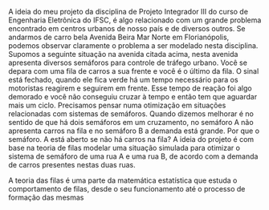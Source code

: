 

A ideia do meu projeto da disciplina de Projeto Integrador III do curso de Engenharia Eletrônica do IFSC, é algo relacionado com um grande problema encontrado em centros urbanos de nosso país e de diversos outros. Se andarmos de carro bela Avenida Beira Mar Norte em Florianópolis, podemos observar claramente o problema a ser modelado nesta disciplina. Supomos a seguinte situação na avenida citada acima, nesta avenida apresenta diversos semáforos para controle de tráfego urbano. Você se depara com uma fila de carros a sua frente e você é o último da fila. O sinal está fechado, quando ele fica verde há um tempo necessário para os motoristas reagirem e seguirem em frente. Esse tempo de reação foi algo demorado e você não conseguiu cruzar à tempo e então tem que aguardar mais um ciclo. Precisamos pensar numa otimização em situações relacionadas com sistemas de semáforos. Quando dizemos melhorar é no sentido de que há dois semáforos em um cruzamento, no semáforo A não apresenta carros na fila e no semáforo B a demanda está grande. Por que o semáforo. A está aberto se não há carros na fila? A ideia do projeto é com base na teoria de filas modelar uma situação simulada para otimizar o sistema de semáforo de uma rua A e uma rua B, de acordo com a demanda de carros presentes nestas duas ruas.

A teoria das filas é uma parte da matemática estatística que estuda o comportamento de filas, desde o seu funcionamento até o processo de formação das mesmas 